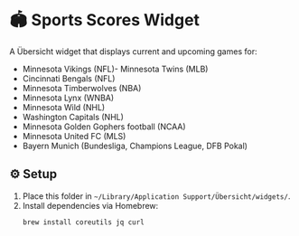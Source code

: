 # 🏟️ Sports Scores Widget

A Übersicht widget that displays current and upcoming games for:

- Minnesota Vikings (NFL)- Minnesota Twins (MLB)
- Cincinnati Bengals (NFL)
- Minnesota Timberwolves (NBA)
- Minnesota Lynx (WNBA)
- Minnesota Wild (NHL)
- Washington Capitals (NHL)
- Minnesota Golden Gophers football (NCAA)
- Minnesota United FC (MLS)
- Bayern Munich (Bundesliga, Champions League, DFB Pokal)

## ⚙️ Setup

1. Place this folder in `~/Library/Application Support/Übersicht/widgets/`.
2. Install dependencies via Homebrew:
   ```bash
   brew install coreutils jq curl
